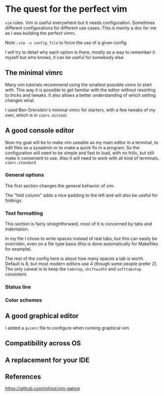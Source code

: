 # The quest for the perfect vim

`vim` rules. Vim is useful everywhere but it needs configuration.
Sometimes different configurations for different use cases.
This is mainly a doc for me as I was building the perfect vimrc.

Note : `vim -u config_file` to force the use of a given config

I will try to detail why each option is there, mostly as a way
to remember it myself but who knows, it can be useful for 
somebody else.

## The minimal vimrc

Many vim tutorials recommend using the smallest possible vimrc
to start with. This way it is possible to get familiar with the 
editor without resorting to tricks and tweaks. It also allows
a better understanding of which setting changes what.

I used Ben Orenstein's minimal vimrc for starters, with 
a few tweaks of my own, which is in `vimrc.minimal`

## A good console editor

Now my goal will be to make vim useable as my main editor in 
a terminal, to edit files as a sysadmin or to make a quick
fix in a program. So the configuration will need to be 
simple and fast to load, with no frills, but still make
it convenient to use. Also it will need to work with
all kind of terminals. `vimrc.standard` 

### General options

The first section changes the general behavior of vim.

The "fold column" adds a nice padding to the left and will 
also be useful for foldings 



### Text formatting

This section is fairly straightforward, most of it is concerned
by tabs and indentation.

In my file I chose to write spaces instead of real tabs, but
this can easily be overriden, even on a file type basis (this
is done automatically for Makefiles for example).

The rest of the config here is about how many spaces a tab 
is worth.
Default is 8, but most modern editors use 4 (though some people
prefer 2).
The only caveat is to keep the `tabstop`, `shiftwidth` 
and `softtabstop` consistent.

### Status line

### Color schemes

## A good graphical editor

I added a `gvimrc` file to configure when running graphical vim. 

## Compatibility across OS

## A replacement for your IDE


## References

https://github.com/mhinz/vim-galore
